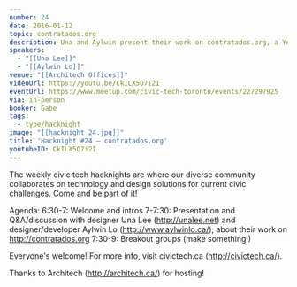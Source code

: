 ```yaml
---
number: 24
date: 2016-01-12
topic: contratados.org
description: Una and Aylwin present their work on contratados.org, a Yelp for Migrant Workers that was named Best Startup Technology and Best Overall Technology at Netroots Nation 2015.
speakers:
  - "[[Una Lee]]"
  - "[[Aylwin Lo]]"
venue: "[[Architech Offices]]"
videoUrl: https://youtu.be/CkILX5O7i2I
eventUrl: https://www.meetup.com/civic-tech-toronto/events/227297925
via: in-person
booker: Gabe
tags:
  - type/hacknight
image: "[[hacknight_24.jpg]]"
title: 'Hacknight #24 – contratados.org'
youtubeID: CkILX5O7i2I
---
```


The weekly civic tech hacknights are where our diverse community collaborates on technology and design solutions for current civic challenges. Come and be part of it!

Agenda:
6:30-7: Welcome and intros
7-7:30: Presentation and Q&A/discussion with designer Una Lee (http://unalee.net) and designer/developer Aylwin Lo (http://www.aylwinlo.ca/), about their work on http://contratados.org
7:30-9: Breakout groups (make something!)

Everyone's welcome! For more info, visit civictech.ca (http://civictech.ca/).

Thanks to Architech (http://architech.ca/) for hosting!